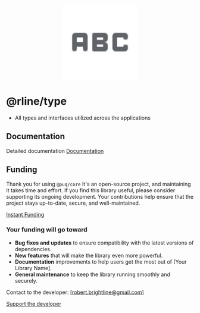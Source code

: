 <div align="center">
  <img src="https://raw.githubusercontent.com/rbrightline/common/refs/heads/main/libs/type/favicon.png" alt="Logo" width="200"/>
</div>

# @rline/type

- All types and interfaces utilized across the applications

## Documentation

Detailed documentation [Documentation](https://rbrightline.github.io/common/type/)



## Funding

Thank you for using `@puq/core` It's an open-source project, and maintaining it takes time and effort. If you find this library useful, please consider supporting its ongoing development. Your contributions help ensure that the project stays up-to-date, secure, and well-maintained.

[Instant Funding](https://cash.app/$puqlib)

### Your funding will go toward

- **Bug fixes and updates** to ensure compatibility with the latest versions of dependencies.
- **New features** that will make the library even more powerful.
- **Documentation** improvements to help users get the most out of [Your Library Name].
- **General maintenance** to keep the library running smoothly and securely.

Contact to the developer: [robert.brightline@gmail.com]

[Support the developer](https://cash.app/$puqlib)
